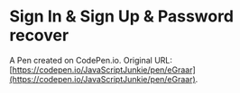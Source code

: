 # Sign In  & Sign Up & Password recover

A Pen created on CodePen.io. Original URL: [https://codepen.io/JavaScriptJunkie/pen/eGraar](https://codepen.io/JavaScriptJunkie/pen/eGraar).


